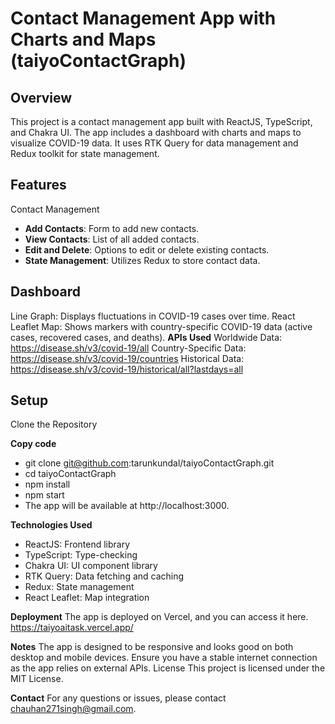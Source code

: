 # Contact Management App with Charts and Maps (taiyoContactGraph)

## Overview
This project is a contact management app built with ReactJS, TypeScript, and Chakra UI. The app includes a dashboard with charts and maps to visualize COVID-19 data. It uses RTK Query for data management and Redux toolkit for state management.

## Features
Contact Management
- **Add Contacts**: Form to add new contacts.
- **View Contacts**: List of all added contacts.
- **Edit and Delete**: Options to edit or delete existing contacts.
- **State Management**: Utilizes Redux to store contact data.


## Dashboard
Line Graph: Displays fluctuations in COVID-19 cases over time.
React Leaflet Map: Shows markers with country-specific COVID-19 data (active cases, recovered cases, and deaths).
**APIs Used**
Worldwide Data: https://disease.sh/v3/covid-19/all
Country-Specific Data: https://disease.sh/v3/covid-19/countries
Historical Data: https://disease.sh/v3/covid-19/historical/all?lastdays=all

## Setup
Clone the Repository

**Copy code**
- git clone git@github.com:tarunkundal/taiyoContactGraph.git
- cd taiyoContactGraph
- npm install
- npm start
- The app will be available at http://localhost:3000.

**Technologies Used**
- ReactJS: Frontend library
- TypeScript: Type-checking
- Chakra UI: UI component library
- RTK Query: Data fetching and caching
- Redux: State management
- React Leaflet: Map integration

**Deployment**
The app is deployed on Vercel, and you can access it here. https://taiyoaitask.vercel.app/

**Notes**
The app is designed to be responsive and looks good on both desktop and mobile devices.
Ensure you have a stable internet connection as the app relies on external APIs.
License
This project is licensed under the MIT License.

**Contact**
For any questions or issues, please contact chauhan271singh@gmail.com.

